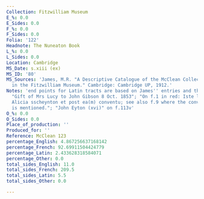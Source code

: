 ```yaml
---
Collection: Fitzwilliam Museum
E_%: 0.0
E_Sides: 0.0
F_%: 0.0
F_Sides: 0.0
Folia: '122'
Headnote: The Nuneaton Book
L_%: 0.0
L_Sides: 0.0
Location: Cambridge
MS_Date: s.xiii (ex)
MS_ID: '80'
MS_Sources: 'James, M.R. "A Descriptive Catalogue of the McClean Collection of Manuscripts
  in the Fitzwilliam Museum." Cambridge: Cambridge UP, 1912.'
Notes: 'end points for Latin tracts are based on James'' entries and therefore approximate;
  "Gift of Mrs Lucy to John Gibson 8 Oct. 1853"; "On f.1 in red: Iste liber constat
  Alicia sscheynton et post ea(m) conventu; see also f.9 where the convent of Nuneaton
  is mentioned."; "John Eyton (xvi)" on f.113v'
O_%: 0.0
O_Sides: 0.0
Place_of_production: ''
Produced_for: ''
Reference: McClean 123
percentage_English: 4.867256637168142
percentage_French: 92.69911504424779
percentage_Latin: 2.433628318584071
percentage_Other: 0.0
total_sides_English: 11.0
total_sides_French: 209.5
total_sides_Latin: 5.5
total_sides_Other: 0.0

---
```

